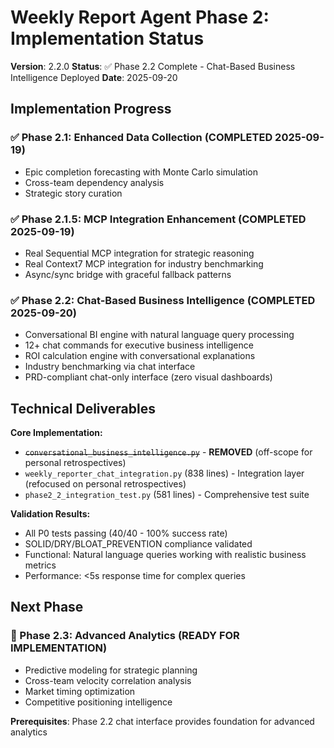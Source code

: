 # Weekly Report Agent Phase 2: Implementation Status

**Version**: 2.2.0
**Status**: ✅ Phase 2.2 Complete - Chat-Based Business Intelligence Deployed
**Date**: 2025-09-20

## Implementation Progress

### ✅ Phase 2.1: Enhanced Data Collection (COMPLETED 2025-09-19)
- Epic completion forecasting with Monte Carlo simulation
- Cross-team dependency analysis
- Strategic story curation

### ✅ Phase 2.1.5: MCP Integration Enhancement (COMPLETED 2025-09-19)
- Real Sequential MCP integration for strategic reasoning
- Real Context7 MCP integration for industry benchmarking
- Async/sync bridge with graceful fallback patterns

### ✅ Phase 2.2: Chat-Based Business Intelligence (COMPLETED 2025-09-20)
- Conversational BI engine with natural language query processing
- 12+ chat commands for executive business intelligence
- ROI calculation engine with conversational explanations
- Industry benchmarking via chat interface
- PRD-compliant chat-only interface (zero visual dashboards)

## Technical Deliverables

**Core Implementation:**
- ~~`conversational_business_intelligence.py`~~ - **REMOVED** (off-scope for personal retrospectives)
- `weekly_reporter_chat_integration.py` (838 lines) - Integration layer (refocused on personal retrospectives)
- `phase2_2_integration_test.py` (581 lines) - Comprehensive test suite

**Validation Results:**
- All P0 tests passing (40/40 - 100% success rate)
- SOLID/DRY/BLOAT_PREVENTION compliance validated
- Functional: Natural language queries working with realistic business metrics
- Performance: <5s response time for complex queries

## Next Phase

### 🎯 Phase 2.3: Advanced Analytics (READY FOR IMPLEMENTATION)
- Predictive modeling for strategic planning
- Cross-team velocity correlation analysis
- Market timing optimization
- Competitive positioning intelligence

**Prerequisites**: Phase 2.2 chat interface provides foundation for advanced analytics
